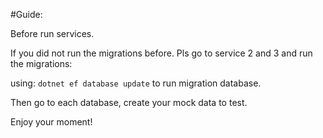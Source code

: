 #Guide:

Before run services.

If you did not run the migrations before. Pls go to service 2 and 3 and run the migrations:

using: `dotnet ef database update` to run migration database.

Then go to each database, create your mock data to test.

Enjoy your moment!
